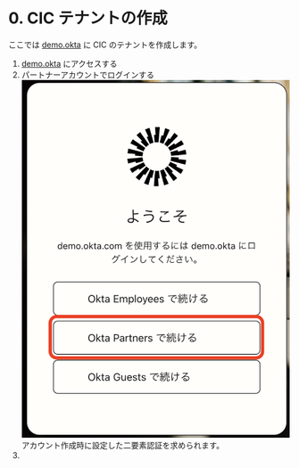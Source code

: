 # 0. CIC テナントの作成

ここでは [demo.okta](https://demo.okta.com) に CIC のテナントを作成します。

1. [demo.okta](https://demo.okta.com) にアクセスする
1. パートナーアカウントでログインする
![](pics/00-01.png)
アカウント作成時に設定した二要素認証を求められます。
1. 